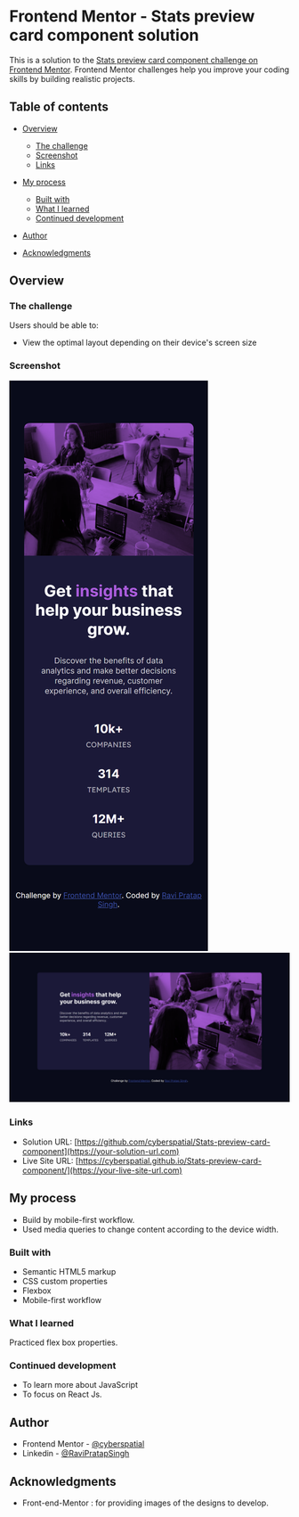 # Frontend Mentor - Stats preview card component solution

This is a solution to the [Stats preview card component challenge on Frontend Mentor](https://www.frontendmentor.io/challenges/stats-preview-card-component-8JqbgoU62). Frontend Mentor challenges help you improve your coding skills by building realistic projects. 

## Table of contents

- [Overview](#overview)
  - [The challenge](#the-challenge)
  - [Screenshot](#screenshot)
  - [Links](#links)
- [My process](#my-process)
  - [Built with](#built-with)
  - [What I learned](#what-i-learned)
  - [Continued development](#continued-development)
  
- [Author](#author)
- [Acknowledgments](#acknowledgments)


## Overview

### The challenge

Users should be able to:

- View the optimal layout depending on their device's screen size

### Screenshot

![](./Screenshot/Mobile.png)
![](./Screenshot/desktop-1440.png)




### Links

- Solution URL: [https://github.com/cyberspatial/Stats-preview-card-component](https://your-solution-url.com)
- Live Site URL: [https://cyberspatial.github.io/Stats-preview-card-component/](https://your-live-site-url.com)

## My process
- Build by mobile-first workflow.
- Used media queries to change content according to the device width.
 

### Built with

- Semantic HTML5 markup
- CSS custom properties
- Flexbox
- Mobile-first workflow




### What I learned

Practiced flex box properties.

### Continued development
- To learn more about JavaScript
- To focus on React Js.




## Author


- Frontend Mentor - [@cyberspatial](https://www.frontendmentor.io/profile/cyberspatial)
- Linkedin - [@RaviPratapSingh](https://www.linkedin.com/in/ravi-pratap-singh-62a367216/)


## Acknowledgments
- Front-end-Mentor : for providing images of the designs to develop.


